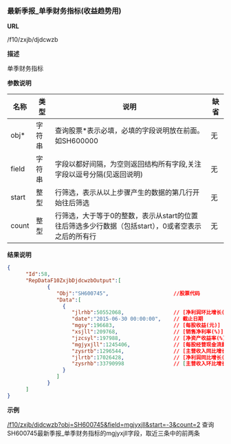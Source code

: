 
### 最新季报_单季财务指标(收益趋势用)

**URL**

/f10/zxjb/djdcwzb

**描述**

单季财务指标

**参数说明**

|名称|类型|说明|缺省|
| -------- | -------- | -------- | -------- |
|obj\*|字符串|查询股票\*表示必填，必填的字段说明放在前面。如SH600000|无|
|field|字符串|字段以都好间隔，为空则返回结构所有字段,关注字段以逗号分隔(见返回说明)|无|
|start|整型|行筛选，表示从以上步骤产生的数据的第几行开始往后筛选|无|
|count|整型|行筛选，大于等于0的整数，表示从start的位置往后筛选多少行数据（包括start），0或者空表示之后的所有行|无|


**结果说明**

```json
{
      "Id":58,
      "RepDataF10ZxjbDjdcwzbOutput":[
             {
                "Obj":"SH600745",                     //股票代码
                "Data":[
                  {
                     "jlrhb":50552068,                // [净利润环比增长(%)]
                     "date":"2015-06-30 00:00:00",    // 截止日期
                     "mgsy":196683,                   // [每股收益(元)]
                     "xsjll":209768,                  // [销售净利率(%)]
                     "jzcsyl":197988,                 // [净资产收益率(%)] 
                     "mgjyxjll":1245406,              // [每股经营现金流量(元)]
                     "zysrtb":1296544,                // [主营收入同比增长(%)]
                     "jlrtb":17026428,                // [净利润同比增长(%)]
                     "zysrhb":33790998                // [主营收入环比增长(%)] 
                  }
                ]
             }
      ]
}

```

**示例**

[/f10/zxjb/djdcwzb?obj=SH600745&field=mgjyxjll&start=-3&count=2]($APIHOST$/f10/zxjb/djdcwzb?obj=SH600745&field=mgjyxjll&start=-3&count=2)
查询SH600745最新季报_单季财务指标的mgjyxjll字段，取近三条中的前两条
